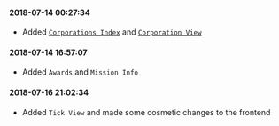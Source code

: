 #### 2018-07-14 00:27:34

- Added [`Corporations Index`](https://evescore.online/corporations) and [`Corporation View`](https://evescore.online/corporations/1000044)

#### 2018-07-14 16:57:07

- Added `Awards` and `Mission Info`

#### 2018-07-16 21:02:34

- Added `Tick View` and made some cosmetic changes to the frontend